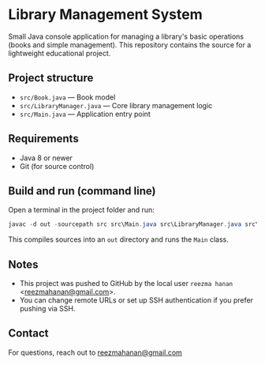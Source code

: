 # Library Management System

Small Java console application for managing a library's basic operations (books and simple management). This repository contains the source for a lightweight educational project.

## Project structure

- `src/Book.java` — Book model
- `src/LibraryManager.java` — Core library management logic
- `src/Main.java` — Application entry point

## Requirements

- Java 8 or newer
- Git (for source control)

## Build and run (command line)

Open a terminal in the project folder and run:

```powershell
javac -d out -sourcepath src src\Main.java src\LibraryManager.java src\Book.java ; java -cp out Main
```

This compiles sources into an `out` directory and runs the `Main` class.

## Notes

- This project was pushed to GitHub by the local user `reezma hanan` &lt;reezmahanan@gmail.com&gt;.
- You can change remote URLs or set up SSH authentication if you prefer pushing via SSH.

## Contact

For questions, reach out to reezmahanan@gmail.com
